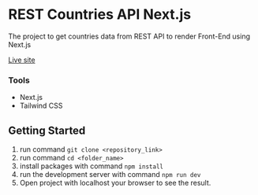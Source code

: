# REST Countries API Next.js
The project to get countries data from REST API to render Front-End using Next.js
<br/>

[Live site](https://rest-countries-api-next-js.vercel.app/)

### Tools
* Next.js
* Tailwind CSS

## Getting Started
1. run command `git clone <repository_link>`
2. run command `cd <folder_name>`
3. install packages with command `npm install`
4. run the development server with command `npm run dev`
5. Open project with localhost your browser to see the result.
